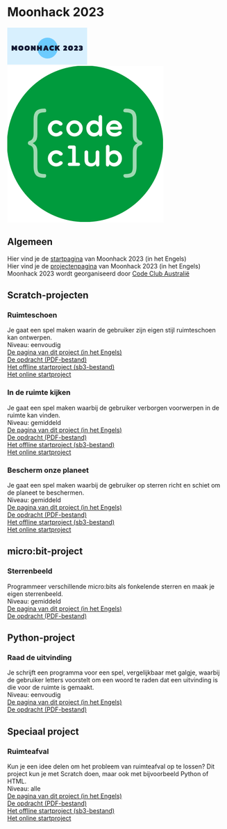 # Moonhack 2023
![Moonhack 2023 logo](images/moonhack2023-logo.png)<br/>
![Code Club logo](images/code-club-logo.png)<br/>

## Algemeen
Hier vind je de [startpagina](https://moonhack.com/) van Moonhack 2023 (in het Engels)<br/>
Hier vind je de [projectenpagina](https://moonhack.com/projects) van Moonhack 2023 (in het Engels)
Moonhack 2023 wordt georganiseerd door [Code Club Australië](https://codeclubau.org/)

## Scratch-projecten
### Ruimteschoen
Je gaat een spel maken waarin de gebruiker zijn eigen stijl ruimteschoen kan ontwerpen.<br/>
Niveau: eenvoudig<br/>
[De pagina van dit project (in het Engels)](https://codeclubau.org/projects/space-shoe/)<br/>
[De opdracht (PDF-bestand)](https://assets.codeclubau.org/assets/Dutch_SpaceShoes_2023-08-28-234638.pdf?mtime=20230829094638&focal=none)<br/>
[Het offline startproject (sb3-bestand)](resources/SpaceShoeStarter-MH23.sb3)<br/>
[Het online startproject](https://scratch.mit.edu/projects/887029903/)

### In de ruimte kijken
Je gaat een spel maken waarbij de gebruiker verborgen voorwerpen in de ruimte kan vinden.<br/>
Niveau: gemiddeld<br/>
[De pagina van dit project (in het Engels)](https://codeclubau.org/projects/looking-into-space/)<br/>
[De opdracht (PDF-bestand)](https://assets.codeclubau.org/assets/Dutch_LookingintoSpace_2023-08-28-234750.pdf?mtime=20230829094750&focal=none)<br/>
[Het offline startproject (sb3-bestand)](resources/LookingIntoSpace-MH23.sb3)<br/>
[Het online startproject](https://scratch.mit.edu/projects/887032487/)

### Bescherm onze planeet
Je gaat een spel maken waarbij de gebruiker op sterren richt en schiet om de planeet te beschermen.<br/>
Niveau: gemiddeld<br/>
[De pagina van dit project (in het Engels)](https://codeclubau.org/projects/protect-the-planet/)<br/>
[De opdracht (PDF-bestand)](https://assets.codeclubau.org/assets/Dutch_ProtectthePlanet_2023-08-28-234253.pdf?mtime=20230829094253&focal=none)<br/>
[Het offline startproject (sb3-bestand)](resources/ProtectThePlanet-MH23.sb3)<br/>
[Het online startproject](https://scratch.mit.edu/projects/887033103/)

## micro:bit-project
### Sterrenbeeld
Programmeer verschillende micro:bits als fonkelende sterren en maak je eigen sterrenbeeld.<br/>
Niveau: gemiddeld<br/>
[De pagina van dit project (in het Engels)](https://codeclubau.org/projects/constellation/)<br/>
[De opdracht (PDF-bestand)](https://assets.codeclubau.org/assets/Dutch_Constellation.pdf?mtime=20230825185835&focal=none)

## Python-project
### Raad de uitvinding
Je schrijft een programma voor een spel, vergelijkbaar met galgje, waarbij de gebruiker letters voorstelt om een woord te raden dat een uitvinding is die voor de ruimte is gemaakt.<br/>
Niveau: eenvoudig<br/>
[De pagina van dit project (in het Engels)](https://codeclubau.org/projects/guess-the-invention/)<br/>
[De opdracht (PDF-bestand)](https://assets.codeclubau.org/assets/Dutch_GuesstheInvention.pdf?mtime=20230825190012&focal=none)

## Speciaal project
### Ruimteafval
Kun je een idee delen om het probleem van ruimteafval op te lossen? Dit project kun je met Scratch doen, maar ook met bijvoorbeeld Python of HTML.<br/>
Niveau: alle<br/>
[De pagina van dit project (in het Engels)](https://codeclubau.org/projects/space-junk/)<br/>
[De opdracht (PDF-bestand)](https://assets.codeclubau.org/assets/Dutch_SpaceJunk_2023-08-28-234458.pdf?mtime=20230829094458&focal=none)<br/>
[Het offline startproject (sb3-bestand)](resources/SpaceJunkStarter-MH23.sb3)<br/>
[Het online startproject](https://scratch.mit.edu/projects/887033842)

